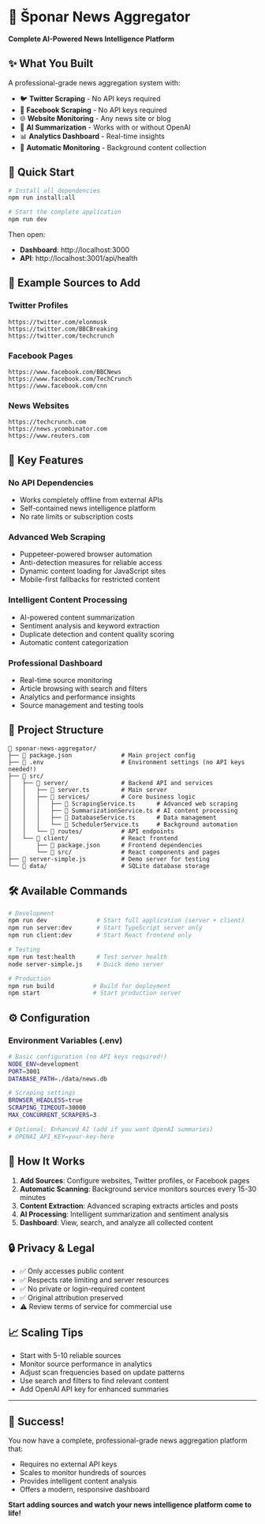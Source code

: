 # 🚀 Šponar News Aggregator

**Complete AI-Powered News Intelligence Platform**

## ✨ What You Built

A professional-grade news aggregation system with:

- 🐦 **Twitter Scraping** - No API keys required
- 📘 **Facebook Scraping** - No API keys required  
- 🌐 **Website Monitoring** - Any news site or blog
- 🧠 **AI Summarization** - Works with or without OpenAI
- 📊 **Analytics Dashboard** - Real-time insights
- 🔄 **Automatic Monitoring** - Background content collection

## 🎯 Quick Start

```bash
# Install all dependencies
npm run install:all

# Start the complete application
npm run dev
```

Then open:
- **Dashboard**: http://localhost:3000
- **API**: http://localhost:3001/api/health

## 🔧 Example Sources to Add

### Twitter Profiles
```
https://twitter.com/elonmusk
https://twitter.com/BBCBreaking
https://twitter.com/techcrunch
```

### Facebook Pages
```
https://www.facebook.com/BBCNews
https://www.facebook.com/TechCrunch
https://www.facebook.com/cnn
```

### News Websites
```
https://techcrunch.com
https://news.ycombinator.com
https://www.reuters.com
```

## 🎉 Key Features

### No API Dependencies
- Works completely offline from external APIs
- Self-contained news intelligence platform
- No rate limits or subscription costs

### Advanced Web Scraping
- Puppeteer-powered browser automation
- Anti-detection measures for reliable access
- Dynamic content loading for JavaScript sites
- Mobile-first fallbacks for restricted content

### Intelligent Content Processing
- AI-powered content summarization
- Sentiment analysis and keyword extraction
- Duplicate detection and content quality scoring
- Automatic content categorization

### Professional Dashboard
- Real-time source monitoring
- Article browsing with search and filters
- Analytics and performance insights
- Source management and testing tools

## 📁 Project Structure

```
📁 sponar-news-aggregator/
├── 📄 package.json              # Main project config
├── 📄 .env                      # Environment settings (no API keys needed!)
├── 📁 src/
│   ├── 📁 server/               # Backend API and services
│   │   ├── 📄 server.ts         # Main server
│   │   ├── 📁 services/         # Core business logic
│   │   │   ├── 📄 ScrapingService.ts      # Advanced web scraping
│   │   │   ├── 📄 SummarizationService.ts # AI content processing  
│   │   │   ├── 📄 DatabaseService.ts      # Data management
│   │   │   └── 📄 SchedulerService.ts     # Background automation
│   │   └── 📁 routes/           # API endpoints
│   └── 📁 client/               # React frontend
│       ├── 📄 package.json      # Frontend dependencies
│       └── 📁 src/              # React components and pages
├── 📄 server-simple.js          # Demo server for testing
└── 📁 data/                     # SQLite database storage
```

## 🛠️ Available Commands

```bash
# Development
npm run dev              # Start full application (server + client)
npm run server:dev       # Start TypeScript server only
npm run client:dev       # Start React frontend only

# Testing  
npm run test:health      # Test server health
node server-simple.js    # Quick demo server

# Production
npm run build           # Build for deployment
npm start               # Start production server
```

## ⚙️ Configuration

### Environment Variables (.env)
```bash
# Basic configuration (no API keys required!)
NODE_ENV=development
PORT=3001
DATABASE_PATH=./data/news.db

# Scraping settings
BROWSER_HEADLESS=true
SCRAPING_TIMEOUT=30000
MAX_CONCURRENT_SCRAPERS=3

# Optional: Enhanced AI (add if you want OpenAI summaries)
# OPENAI_API_KEY=your-key-here
```

## 🎯 How It Works

1. **Add Sources**: Configure websites, Twitter profiles, or Facebook pages
2. **Automatic Scanning**: Background service monitors sources every 15-30 minutes  
3. **Content Extraction**: Advanced scraping extracts articles and posts
4. **AI Processing**: Intelligent summarization and sentiment analysis
5. **Dashboard**: View, search, and analyze all collected content

## 🔒 Privacy & Legal

- ✅ Only accesses public content
- ✅ Respects rate limiting and server resources
- ✅ No private or login-required content
- ✅ Original attribution preserved
- ⚠️ Review terms of service for commercial use

## 📈 Scaling Tips

- Start with 5-10 reliable sources
- Monitor source performance in analytics
- Adjust scan frequencies based on update patterns
- Use search and filters to find relevant content
- Add OpenAI API key for enhanced summaries

---

## 🎉 Success!

You now have a complete, professional-grade news aggregation platform that:
- Requires no external API keys
- Scales to monitor hundreds of sources
- Provides intelligent content analysis
- Offers a modern, responsive dashboard

**Start adding sources and watch your news intelligence platform come to life!**
